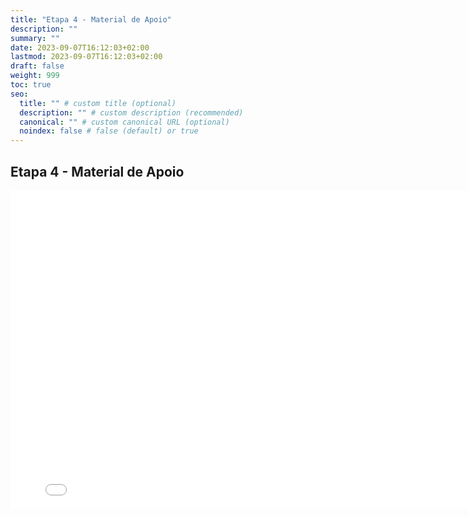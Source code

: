 ```yaml
---
title: "Etapa 4 - Material de Apoio"
description: ""
summary: ""
date: 2023-09-07T16:12:03+02:00
lastmod: 2023-09-07T16:12:03+02:00
draft: false
weight: 999
toc: true
seo:
  title: "" # custom title (optional)
  description: "" # custom description (recommended)
  canonical: "" # custom canonical URL (optional)
  noindex: false # false (default) or true
---
```


## Etapa 4 - Material de Apoio

<iframe src="../../pdfs/Semana5.pdf" frameborder="0" width="800" height="510"></iframe>
